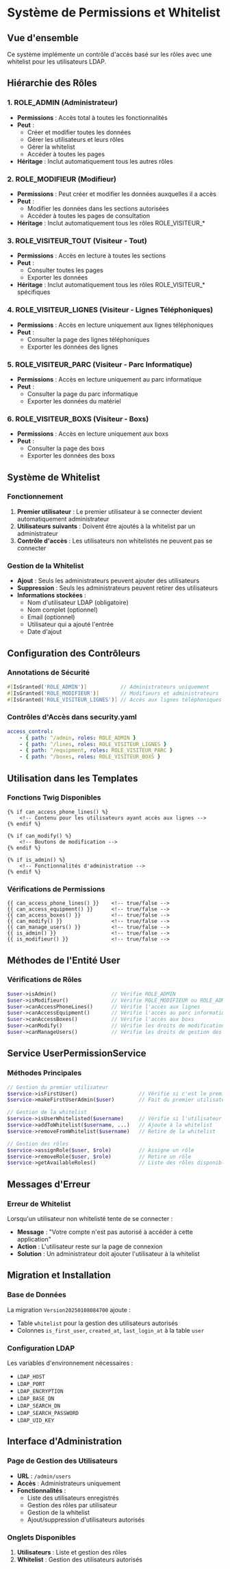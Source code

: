 # Système de Permissions et Whitelist

## Vue d'ensemble

Ce système implémente un contrôle d'accès basé sur les rôles avec une whitelist pour les utilisateurs LDAP.

## Hiérarchie des Rôles

### 1. ROLE_ADMIN (Administrateur)
- **Permissions** : Accès total à toutes les fonctionnalités
- **Peut** :
  - Créer et modifier toutes les données
  - Gérer les utilisateurs et leurs rôles
  - Gérer la whitelist
  - Accéder à toutes les pages
- **Héritage** : Inclut automatiquement tous les autres rôles

### 2. ROLE_MODIFIEUR (Modifieur)
- **Permissions** : Peut créer et modifier les données auxquelles il a accès
- **Peut** :
  - Modifier les données dans les sections autorisées
  - Accéder à toutes les pages de consultation
- **Héritage** : Inclut automatiquement tous les rôles ROLE_VISITEUR_*

### 3. ROLE_VISITEUR_TOUT (Visiteur - Tout)
- **Permissions** : Accès en lecture à toutes les sections
- **Peut** :
  - Consulter toutes les pages
  - Exporter les données
- **Héritage** : Inclut automatiquement tous les rôles ROLE_VISITEUR_* spécifiques

### 4. ROLE_VISITEUR_LIGNES (Visiteur - Lignes Téléphoniques)
- **Permissions** : Accès en lecture uniquement aux lignes téléphoniques
- **Peut** :
  - Consulter la page des lignes téléphoniques
  - Exporter les données des lignes

### 5. ROLE_VISITEUR_PARC (Visiteur - Parc Informatique)
- **Permissions** : Accès en lecture uniquement au parc informatique
- **Peut** :
  - Consulter la page du parc informatique
  - Exporter les données du matériel

### 6. ROLE_VISITEUR_BOXS (Visiteur - Boxs)
- **Permissions** : Accès en lecture uniquement aux boxs
- **Peut** :
  - Consulter la page des boxs
  - Exporter les données des boxs

## Système de Whitelist

### Fonctionnement
1. **Premier utilisateur** : Le premier utilisateur à se connecter devient automatiquement administrateur
2. **Utilisateurs suivants** : Doivent être ajoutés à la whitelist par un administrateur
3. **Contrôle d'accès** : Les utilisateurs non whitelistés ne peuvent pas se connecter

### Gestion de la Whitelist
- **Ajout** : Seuls les administrateurs peuvent ajouter des utilisateurs
- **Suppression** : Seuls les administrateurs peuvent retirer des utilisateurs
- **Informations stockées** :
  - Nom d'utilisateur LDAP (obligatoire)
  - Nom complet (optionnel)
  - Email (optionnel)
  - Utilisateur qui a ajouté l'entrée
  - Date d'ajout

## Configuration des Contrôleurs

### Annotations de Sécurité
```php
#[IsGranted('ROLE_ADMIN')]           // Administrateurs uniquement
#[IsGranted('ROLE_MODIFIEUR')]       // Modifieurs et administrateurs
#[IsGranted('ROLE_VISITEUR_LIGNES')] // Accès aux lignes téléphoniques
```

### Contrôles d'Accès dans security.yaml
```yaml
access_control:
    - { path: ^/admin, roles: ROLE_ADMIN }
    - { path: ^/lines, roles: ROLE_VISITEUR_LIGNES }
    - { path: ^/equipment, roles: ROLE_VISITEUR_PARC }
    - { path: ^/boxes, roles: ROLE_VISITEUR_BOXS }
```

## Utilisation dans les Templates

### Fonctions Twig Disponibles
```twig
{% if can_access_phone_lines() %}
    <!-- Contenu pour les utilisateurs ayant accès aux lignes -->
{% endif %}

{% if can_modify() %}
    <!-- Boutons de modification -->
{% endif %}

{% if is_admin() %}
    <!-- Fonctionnalités d'administration -->
{% endif %}
```

### Vérifications de Permissions
```twig
{{ can_access_phone_lines() }}    <!-- true/false -->
{{ can_access_equipment() }}      <!-- true/false -->
{{ can_access_boxes() }}          <!-- true/false -->
{{ can_modify() }}                <!-- true/false -->
{{ can_manage_users() }}          <!-- true/false -->
{{ is_admin() }}                  <!-- true/false -->
{{ is_modifieur() }}              <!-- true/false -->
```

## Méthodes de l'Entité User

### Vérifications de Rôles
```php
$user->isAdmin()                  // Vérifie ROLE_ADMIN
$user->isModifieur()              // Vérifie ROLE_MODIFIEUR ou ROLE_ADMIN
$user->canAccessPhoneLines()      // Vérifie l'accès aux lignes
$user->canAccessEquipment()       // Vérifie l'accès au parc informatique
$user->canAccessBoxes()           // Vérifie l'accès aux boxs
$user->canModify()                // Vérifie les droits de modification
$user->canManageUsers()           // Vérifie les droits de gestion des utilisateurs
```

## Service UserPermissionService

### Méthodes Principales
```php
// Gestion du premier utilisateur
$service->isFirstUser()                    // Vérifie si c'est le premier utilisateur
$service->makeFirstUserAdmin($user)        // Fait du premier utilisateur un admin

// Gestion de la whitelist
$service->isUserWhitelisted($username)     // Vérifie si l'utilisateur est whitelisté
$service->addToWhitelist($username, ...)   // Ajoute à la whitelist
$service->removeFromWhitelist($username)   // Retire de la whitelist

// Gestion des rôles
$service->assignRole($user, $role)         // Assigne un rôle
$service->removeRole($user, $role)         // Retire un rôle
$service->getAvailableRoles()              // Liste des rôles disponibles
```

## Messages d'Erreur

### Erreur de Whitelist
Lorsqu'un utilisateur non whitelisté tente de se connecter :
- **Message** : "Votre compte n'est pas autorisé à accéder à cette application"
- **Action** : L'utilisateur reste sur la page de connexion
- **Solution** : Un administrateur doit ajouter l'utilisateur à la whitelist

## Migration et Installation

### Base de Données
La migration `Version20250108084700` ajoute :
- Table `whitelist` pour la gestion des utilisateurs autorisés
- Colonnes `is_first_user`, `created_at`, `last_login_at` à la table `user`

### Configuration LDAP
Les variables d'environnement nécessaires :
- `LDAP_HOST`
- `LDAP_PORT`
- `LDAP_ENCRYPTION`
- `LDAP_BASE_DN`
- `LDAP_SEARCH_DN`
- `LDAP_SEARCH_PASSWORD`
- `LDAP_UID_KEY`

## Interface d'Administration

### Page de Gestion des Utilisateurs
- **URL** : `/admin/users`
- **Accès** : Administrateurs uniquement
- **Fonctionnalités** :
  - Liste des utilisateurs enregistrés
  - Gestion des rôles par utilisateur
  - Gestion de la whitelist
  - Ajout/suppression d'utilisateurs autorisés

### Onglets Disponibles
1. **Utilisateurs** : Liste et gestion des rôles
2. **Whitelist** : Gestion des utilisateurs autorisés